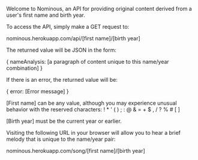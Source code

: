 Welcome to Nominous, an API for providing original content derived from a user's first name and birth year.

To access the API, simply make a GET request to:

nominous.herokuapp.com/api/[first name]/[birth year]

The returned value will be JSON in the form:

{
    nameAnalysis: [a paragraph of content unique to this name/year combination]
}

If there is an error, the returned value will be:

{
    error: [Error message]
}

[First name] can be any value, although you may experience unusual behavior with the reserved characters: ! * ' ( ) ; : @ & = + $ , / ? % # [ ]

[Birth year] must be the current year or earlier.

Visiting the following URL in your browser will allow you to hear a brief melody that is unique to the name/year pair:

nominous.herokuapp.com/song/[first name]/[birth year]
